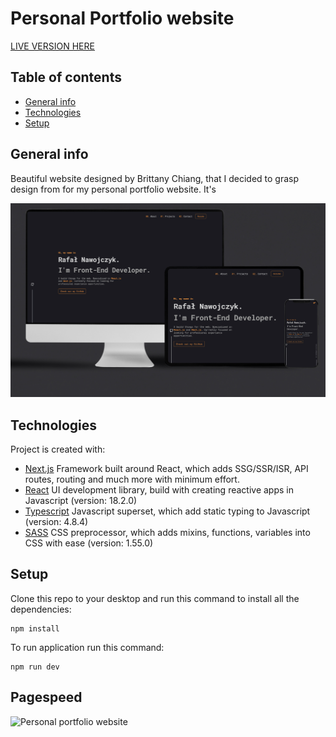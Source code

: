 # Personal Portfolio website

[LIVE VERSION HERE](https://rafalnawojczyk.pl/)

## Table of contents

-   [General info](#general-info)
-   [Technologies](#technologies)
-   [Setup](#setup)

## General info

Beautiful website designed by Brittany Chiang, that I decided to grasp design from for my personal portfolio website. It's 

![Personal portfolio website](https://github.com/rafalnawojczyk/rafalnawojczyk/blob/main/project-photo.jpg?raw=true)

## Technologies

Project is created with:

-   [Next.js](https://nextjs.org/docs/getting-started) Framework built around React, which adds SSG/SSR/ISR, API routes, routing and much more with minimum effort.
-   [React](https://reactjs.org/) UI development library, build with creating reactive apps in Javascript (version: 18.2.0)
-   [Typescript](https://reactjs.org/) Javascript superset, which add static typing to Javascript (version: 4.8.4)
-   [SASS](https://sass-lang.com/) CSS preprocessor, which adds mixins, functions, variables into CSS with ease (version: 1.55.0)

## Setup

Clone this repo to your desktop and run this command to install all the dependencies:

```
npm install
```

To run application run this command:

```
npm run dev
```

## Pagespeed
![Personal portfolio website](https://github.com/rafalnawojczyk/Personal-Portfolio-Website/blob/main/public/pagespeed.png?raw=true)
